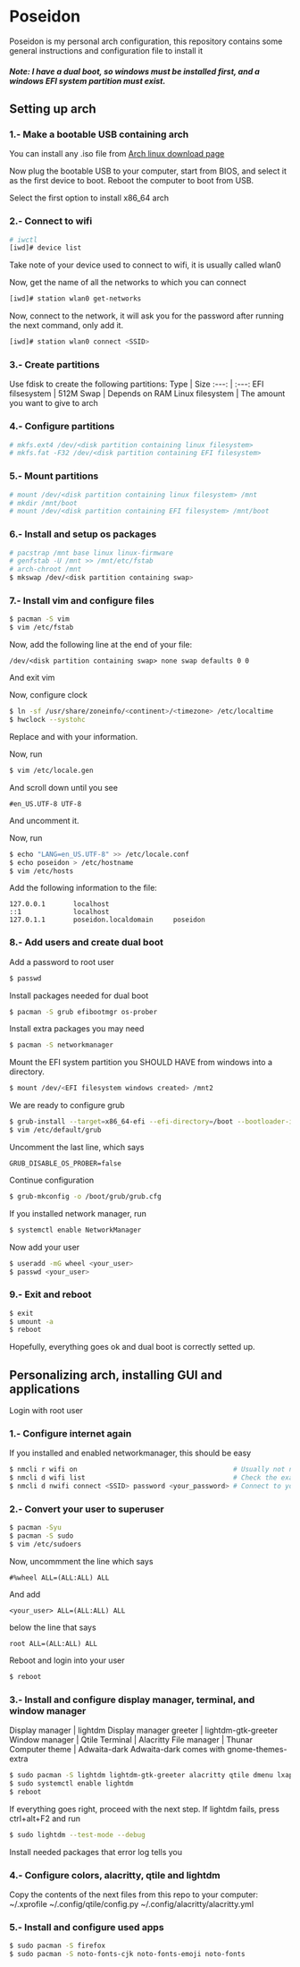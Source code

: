 # Poseidon

Poseidon is my personal arch configuration, this repository contains some general instructions and configuration file to install it
##### Note: I have a dual boot, so windows must be installed first, and a windows EFI system partition must exist.
## Setting up arch
### 1.- Make a bootable USB containing arch
You can install any .iso file from [Arch linux download page](https://archlinux.org/download/)

Now plug the bootable USB to your computer, start from BIOS, and select it as the first device to boot. Reboot the computer to boot from USB.

Select the first option to install x86_64 arch
### 2.- Connect to wifi
```bash
# iwctl
[iwd]# device list
```
Take note of your device used to connect to wifi, it is usually called wlan0

Now, get the name of all the networks to which you can connect
```bash
[iwd]# station wlan0 get-networks
```
Now, connect to the network, it will ask you for the password after running the next command, only add it.
```bash
[iwd]# station wlan0 connect <SSID>
``` 
### 3.- Create partitions
Use fdisk to create the following partitions:
Type | Size 
:---: | :---:
EFI filsesystem | 512M
Swap | Depends on RAM
Linux filesystem | The amount you want to give to arch

### 4.- Configure partitions
```bash
# mkfs.ext4 /dev/<disk partition containing linux filesystem>
# mkfs.fat -F32 /dev/<disk partition containing EFI filesystem>
```

### 5.- Mount partitions
```bash
# mount /dev/<disk partition containing linux filesystem> /mnt
# mkdir /mnt/boot
# mount /dev/<disk partition containing EFI filesystem> /mnt/boot
```
### 6.- Install and setup os packages
```bash
# pacstrap /mnt base linux linux-firmware
# genfstab -U /mnt >> /mnt/etc/fstab
# arch-chroot /mnt
$ mkswap /dev/<disk partition containing swap>
```
### 7.- Install vim and configure files
```bash
$ pacman -S vim
$ vim /etc/fstab
```
Now, add the following line at the end of your file:
```
/dev/<disk partition containing swap> none swap defaults 0 0
```
And exit vim

Now, configure clock
```bash
$ ln -sf /usr/share/zoneinfo/<continent>/<timezone> /etc/localtime
$ hwclock --systohc
```
Replace <continent> and <timezone> with your information.

Now, run
```bash
$ vim /etc/locale.gen
```
And scroll down until you see
```
#en_US.UTF-8 UTF-8
```
And uncomment it.

Now, run
```bash
$ echo "LANG=en_US.UTF-8" >> /etc/locale.conf
$ echo poseidon > /etc/hostname
$ vim /etc/hosts
```
Add the following information to the file:
```
127.0.0.1       localhost
::1             localhost
127.0.1.1       poseidon.localdomain     poseidon
```

### 8.- Add users and create dual boot
Add a password to root user
```bash
$ passwd
```
Install packages needed for dual boot
```bash
$ pacman -S grub efibootmgr os-prober
```
Install extra packages you may need
```bash
$ pacman -S networkmanager
```
Mount the EFI system partition you SHOULD HAVE from windows into a directory.
```bash
$ mount /dev/<EFI filesystem windows created> /mnt2
```
We are ready to configure grub
```bash
$ grub-install --target=x86_64-efi --efi-directory=/boot --bootloader-id=GRUB
$ vim /etc/default/grub
```
Uncomment the last line, which says
```
GRUB_DISABLE_OS_PROBER=false
```
Continue configuration
```bash
$ grub-mkconfig -o /boot/grub/grub.cfg
```
If you installed network manager, run
```bash
$ systemctl enable NetworkManager
```
Now add your user
```bash
$ useradd -mG wheel <your_user>
$ passwd <your_user>
```
### 9.- Exit and reboot
```bash
$ exit
$ umount -a
$ reboot
```
Hopefully, everything goes ok and dual boot is correctly setted up.


## Personalizing arch, installing GUI and applications
Login with root user
### 1.- Configure internet again
If you installed and enabled networkmanager, this should be easy
```bash
$ nmcli r wifi on                                       # Usually not necessary, turn device's wifi on
$ nmcli d wifi list                                     # Check the exact name of your network
$ nmcli d nwifi connect <SSID> password <your_password> # Connect to your wifi
```
### 2.- Convert your user to superuser
```bash
$ pacman -Syu
$ pacman -S sudo
$ vim /etc/sudoers
```
Now, uncommment the line which says
```
#%wheel ALL=(ALL:ALL) ALL
```
And add
```
<your_user> ALL=(ALL:ALL) ALL
```
below the line that says
```
root ALL=(ALL:ALL) ALL
```
Reboot and login into your user
```bash
$ reboot
```
### 3.- Install and configure display manager, terminal, and window manager
Display manager             | lightdm
Display manager greeter     | lightdm-gtk-greeter
Window manager              | Qtile
Terminal                    | Alacritty
File manager                | Thunar
Computer theme              | Adwaita-dark
Adwaita-dark comes with gnome-themes-extra

```bash
$ sudo pacman -S lightdm lightdm-gtk-greeter alacritty qtile dmenu lxappearance thunar 
$ sudo systemctl enable lightdm
$ reboot
``` 

If everything goes right, proceed with the next step. If lightdm fails, press ctrl+alt+F2
and run 
```bash
$ sudo lightdm --test-mode --debug 
```
Install needed packages that error log tells you

### 4.- Configure colors, alacritty, qtile and lightdm
Copy the contents of the next files from this repo to your computer:
~/.xprofile
~/.config/qtile/config.py
~/.config/alacritty/alacritty.yml

### 5.- Install and configure used apps
```bash
$ sudo pacman -S firefox
$ sudo pacman -S noto-fonts-cjk noto-fonts-emoji noto-fonts
```